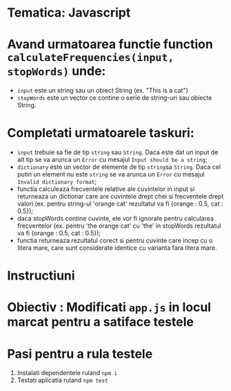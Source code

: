 # Tematica: Javascript

# Avand urmatoarea functie function `calculateFrequencies(input, stopWords)` unde:
- `input` este un string sau un obiect String (ex. "This is a cat")
- `stopWords` este un vector ce contine o serie de string-uri sau obiecte String.

# Completati urmatoarele taskuri:
- `input` trebuie sa fie de tip `string` sau `String`. Daca este dat un input de alt tip se va arunca un `Error` cu mesajul `Input should be a string`;
- `dictionary` este un vector de elemente de tip `string`sa `String`. Daca cel putin un element nu este `string` se va arunca un `Error` cu mesajul `Invalid dictionary format`;
- functia calculeaza frecventele relative ale cuvintelor in input si returneaza un dictionar care are cuvintele drept chei si frecventele drept valori (ex. pentru string-ul 'orange cat' rezultatul va fi {orange : 0.5, cat : 0.5});
- daca stopWords contine cuvinte, ele vor fi ignorate pentru calcularea frecventelor (ex. pentru 'the orange cat' cu 'the' in stopWords rezultatul va fi {orange : 0.5, cat : 0.5});
- functia returneaza rezultatul corect si pentru cuvinte care incep cu o litera mare, care sunt considerate identice cu varianta fara litera mare.

# Instructiuni

# Obiectiv : Modificati `app.js` in locul marcat pentru a satiface testele

# Pasi pentru a rula testele
1. Instalati dependentele ruland `npm i`
2. Testati aplicatia ruland `npm test`